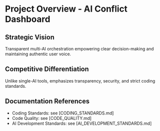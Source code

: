 
# Project Overview - AI Conflict Dashboard

## Strategic Vision
Transparent multi-AI orchestration empowering clear decision-making and maintaining authentic user voice.

## Competitive Differentiation
Unlike single-AI tools, emphasizes transparency, security, and strict coding standards.

## Documentation References
- Coding Standards: see [CODING_STANDARDS.md]
- Code Quality: see [CODE_QUALITY.md]
- AI Development Standards: see [AI_DEVELOPMENT_STANDARDS.md]
